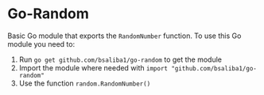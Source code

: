 # Go-Random

Basic Go module that exports the `RandomNumber` function. To use this Go module you need to:
1. Run `go get github.com/bsaliba1/go-random` to get the module
2. Import the module where needed with `import "github.com/bsaliba1/go-random"`
3. Use the function `random.RandomNumber()`
